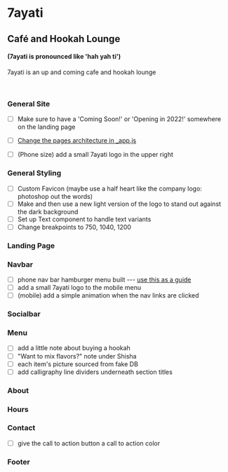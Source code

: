 # 7ayati

## Café and Hookah Lounge

#### (7ayati is pronounced like 'hah yah ti')
7ayati is an up and coming cafe and hookah lounge

<br>

### General Site
- [ ] Make sure to have a 'Coming Soon!' or 'Opening in 2022!' somewhere on the landing page
- [ ] [Change the pages architecture in _app.js](https://newcurrent.se/blog/nextjs-styled-components) 
- [ ] (Phone size) add a small 7ayati logo in the upper right


### General Styling
- [ ] Custom Favicon (maybe use a half heart like the company logo: photoshop out the words)
- [ ] Make and then use a new light version of the logo to stand out against the dark background
- [ ] Set up Text component to handle text variants
- [ ] Change breakpoints to 750, 1040, 1200

### Landing Page
### Navbar

-   [ ] phone nav bar hamburger menu built --- [use this as a guide](https://css-tricks.com/hamburger-menu-with-a-side-of-react-hooks-and-styled-components/)
-   [ ] add a small 7ayati logo to the mobile menu
-   [ ] (mobile) add a simple animation when the nav links are clicked

### Socialbar

### Menu
- [ ] add a little note about buying a hookah
- [ ] "Want to mix flavors?" note under Shisha
- [ ] each item's picture sourced from fake DB
- [ ] add calligraphy line dividers underneath section titles

### About


### Hours

### Contact
- [ ] give the call to action button a call to action color

### Footer
